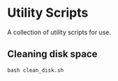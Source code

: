 # Utility Scripts

A collection of utility scripts for use.

## Cleaning disk space
```
bash clean_disk.sh
```